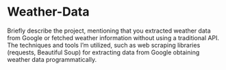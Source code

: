 # Weather-Data
Briefly describe the project, mentioning that you extracted weather data from Google or fetched weather information without using a traditional API. The techniques and tools I’m utilized, such as web scraping libraries (requests, Beautiful Soup) for extracting data from Google obtaining weather data programmatically.
